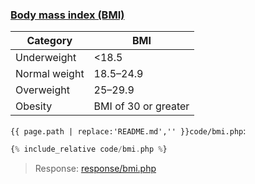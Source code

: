 ### [Body mass index (BMI)](code.zip)

| Category      | BMI                  |
| ------------- | -------------------- |
| Underweight   | <18.5                |
| Normal weight | 18.5–24.9            |
| Overweight    | 25–29.9              |
| Obesity       | BMI of 30 or greater |

`{{ page.path | replace:'README.md','' }}code/bmi.php`:

```php
{% include_relative code/bmi.php %}
```

> Response: [response/bmi.php](response/bmi.php)
